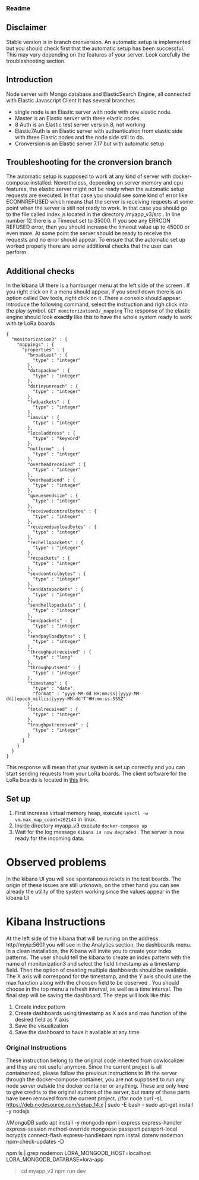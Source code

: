 
### Readme
## Disclaimer
Stable version is in branch cronversion. An automatic setup is implemented but you should check first that the automatic setup has been successful. This may vary depending on the features of your server. Look carefully the troubleshooting section.

## Introduction
Node server with Mongo database and ElasticSearch Engine, all connected with Elastic Javascript Client
It has several branches
- single node is an Elastic server with node with one elastic node.
- Master is an Elastic server with three elastic nodes
- 8 Auth is an Elastic test server version 8, not working
- Elastic7Auth is an Elastic server with authentication from elastic side with three Elastic nodes and the node side still to do.
- Cronversion is an Elastic server 7.17 but with automatic setup
## Troubleshooting for the cronversion branch
The automatic setup is supposed to work at any kind of server with docker-compose installed. Nevertheless, depending on server memory and cpu features, the elastic server might not be ready when the automatic setup requests are executed. In that case you should see some kind of error like ECONNREFUSED which means that the server is receiving requests at some point when the server is still not ready to work. In that case you should go to the file called index.js located in the directory /myapp_v3/src . In line number 12 there is a Timeout set to 35000. If you see any ERRCON REFUSED error, then you should increase the timeout value up to 45000 or even more. At some point the server should be ready to receive the requests and no error should appear. To ensure that the automatic set up worked properly there are some additional checks that the user can perform .
## Additional checks
In the kibana UI there is a hamburger menu at the left side of the screen . If you right click on it a menu should appear, if you scroll down there is an option called Dev tools, right click on it .There a consolo should appear. Introduce the following command, select the instruction and righ click into the play symbol.
`GET monitorization3/_mapping`
The response of the elastic engine should look **exactly** like this to have the whole system ready to work with te LoRa boards
```
{
  "monitorization3" : {
    "mappings" : {
      "properties" : {
        "broadcast" : {
          "type" : "integer"
        },
        "datapackme" : {
          "type" : "integer"
        },
        "dstinyunreach" : {
          "type" : "integer"
        },
        "fwdpackets" : {
          "type" : "integer"
        },
        "iamvia" : {
          "type" : "integer"
        },
        "localaddress" : {
          "type" : "keyword"
        },
        "notforme" : {
          "type" : "integer"
        },
        "overheadreceived" : {
          "type" : "integer"
        },
        "overheadsend" : {
          "type" : "integer"
        },
        "queuesendsize" : {
          "type" : "integer"
        },
        "receivedcontrolbytes" : {
          "type" : "integer"
        },
        "receivedpayloadbytes" : {
          "type" : "integer"
        },
        "rechellopackets" : {
          "type" : "integer"
        },
        "recpackets" : {
          "type" : "integer"
        },
        "sendcontrolbytes" : {
          "type" : "integer"
        },
        "senddatapackets" : {
          "type" : "integer"
        },
        "sendhellopackets" : {
          "type" : "integer"
        },
        "sendpackets" : {
          "type" : "integer"
        },
        "sendpayloadbytes" : {
          "type" : "integer"
        },
        "throughputreceived" : {
          "type" : "long"
        },
        "throughputsend" : {
          "type" : "integer"
        },
        "timestamp" : {
          "type" : "date",
          "format" : "yyyy-MM-dd HH:mm:ss||yyyy-MM-dd||epoch_millis||yyyy-MM-dd'T'HH:mm:ss.SSSZ"
        },
        "totalreceived" : {
          "type" : "integer"
        },
        "troughputreceived" : {
          "type" : "integer"
        }
      }
    }
  }
}
```
This response will mean that your system is set up correctly and you can start sending requests from your LoRa boards.
The client software for the LoRa boards is located in [this](https://github.com/pellax/TFG) link.
## Set up 
1. First increase virtual memory heap, execute `sysctl -w vm.max_map_count=262144` in linux.
2. Inside directory myapp_v3 execute
`docker-compose up `
3. Wait for the log message `Kibana is now degraded` . The server is now ready for the incoming data.

# Observed problems
In the kibana UI you will see spontaneous resets in the test boards. The origin of these issues are still unknown, on the other hand you can see already the utility of the system working since the values appear in the kibana UI

# Kibana Instructions
At the left side of the kibana that will be runing on the address http//myip:5601 you will see in the Analytics section, the dashboards menu. In a clean installation, the Kibana will invite you to create your index patterns. The user should tell the kibana to create an index pattern with the name of monitorization3 and select the field timestamp as a timestamp field. Then the option of creating multiple dashboards should be available. The X axis will correspond for the timestamp, and the Y axis should use the max function along with the choosen field to be observed . You should choose in the top menu a refresh interval, as well as a time interval. The final step will be saving the dashboard.
The steps will look like this:

1. Create index pattern
2. Create dashboards using timestamp as X axis and max function of the desired field as Y axis
3. Save the visualization
4. Save the dashboard to have it available at any time
### Original Instructions
These instruction belong to the original code inherited from cowlocalizer and they are not useful anymore. Since the current project is all containerized, please follow the previous instructions to lift the server through the docker-compose container, you are not supposed to run any node server outside the docker container or anything. These are only here to give credits to the original authors of the server, but many of these parts have been removed from the current project. 
//for node
curl -sL https://deb.nodesource.com/setup_14.x | sudo -E bash -
sudo apt-get install -y nodejs

//MongoDB
sudo apt install -y mongodb
npm i express express-handler express-session method-override mongoose passport passport-local bcryptjs connect-flash express-handlebars
npm install dotenv nodemon npm-check-updates -D

npm ls | grep nodemon
LORA_MONGODB_HOST=localhost
LORA_MONGODB_DATABASE=lora-app

>cd myapp_v3
>npm run dev
